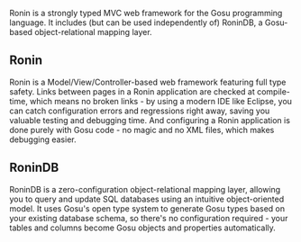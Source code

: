 Ronin is a strongly typed MVC web framework for the Gosu programming language. It includes (but can be used independently of) RoninDB, a Gosu-based object-relational mapping layer.

## Ronin
Ronin is a Model/View/Controller-based web framework featuring full type safety. Links between pages in a Ronin application are checked at compile-time, which means no broken links - by using a modern IDE like Eclipse, you can catch configuration errors and regressions right away, saving you valuable testing and debugging time. And configuring a Ronin application is done purely with Gosu code - no magic and no XML files, which makes debugging easier.

## RoninDB
RoninDB is a zero-configuration object-relational mapping layer, allowing you to query and update SQL databases using an intuitive object-oriented model. It uses Gosu's open type system to generate Gosu types based on your existing database schema, so there's no configuration required - your tables and columns become Gosu objects and properties automatically.
